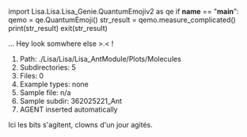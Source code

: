 
import Lisa.Lisa.Lisa_Genie.QuantumEmojiv2 as qe
if __name__ == "__main__":
  qemo = qe.QuantumEmoji()
  str_result = qemo.measure_complicated()
  print(str_result)
  exit(str_result)

... Hey look somwhere else >.< !

1. Path: ./Lisa/Lisa/Lisa_AntModule/Plots/Molecules
2. Subdirectories: 5
3. Files: 0
4. Example types: none
5. Sample file: n/a
6. Sample subdir: 362025221_Ant
7. AGENT inserted automatically

Ici les bits s'agitent, clowns d'un jour agités.
